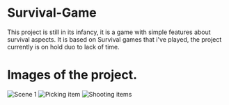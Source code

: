 # Survival-Game
This project is still in its infancy, it is a game with simple features about survival aspects. It is based on Survival games that i've played, the project currently is on hold duo to lack of time.



# Images of the project.

![Scene 1](https://i.imgur.com/sRkIWxYg.png)
![Picking item](https://i.imgur.com/DxrrQbW.png)
![Shooting items](https://i.imgur.com/wlJRT4e.png)
